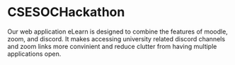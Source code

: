 # CSESOCHackathon

Our web application eLearn is designed to combine the features of moodle, zoom, and discord.
It makes accessing university related discord channels and zoom links more convinient and reduce clutter from having multiple applications open.